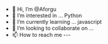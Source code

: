 - 👋 Hi, I’m @Aforgu
- 👀 I’m interested in ... Python
- 🌱 I’m currently learning ... javascript
- 💞️ I’m looking to collaborate on ...
- 📫 How to reach me ---

<!---
Aforgu/Aforgu is a ✨ special ✨ repository because its `README.md` (this file) appears on your GitHub profile.
You can click the Preview link to take a look at your changes.
--->
